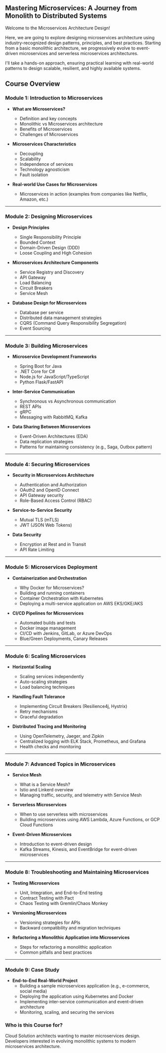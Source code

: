 ## Mastering Microservices: A Journey from Monolith to Distributed Systems

Welcome to the Microservices Architecture Design! 

Here, we are going to explore designing microservices architecture using industry-recognized design patterns, principles, and best practices. Starting from a basic monolithic architecture, we progressively evolve to event-driven microservices and serverless microservices architectures. 

I'll take a hands-on approach, ensuring practical learning with real-world patterns to design scalable, resilient, and highly available systems.

## Course Overview

### **Module 1: Introduction to Microservices**
- **What are Microservices?**
  - Definition and key concepts
  - Monolithic vs Microservices architecture
  - Benefits of Microservices
  - Challenges of Microservices

- **Microservices Characteristics**
  - Decoupling
  - Scalability
  - Independence of services
  - Technology agnosticism
  - Fault isolation

- **Real-world Use Cases for Microservices**
  - Microservices in action (examples from companies like Netflix, Amazon, etc.)

---

### **Module 2: Designing Microservices**
- **Design Principles**
  - Single Responsibility Principle
  - Bounded Context
  - Domain-Driven Design (DDD)
  - Loose Coupling and High Cohesion

- **Microservices Architecture Components**
  - Service Registry and Discovery
  - API Gateway
  - Load Balancing
  - Circuit Breakers
  - Service Mesh

- **Database Design for Microservices**
  - Database per service
  - Distributed data management strategies
  - CQRS (Command Query Responsibility Segregation)
  - Event Sourcing

---

### **Module 3: Building Microservices**
- **Microservice Development Frameworks**
  - Spring Boot for Java
  - .NET Core for C#
  - Node.js for JavaScript/TypeScript
  - Python Flask/FastAPI

- **Inter-Service Communication**
  - Synchronous vs Asynchronous communication
  - REST APIs
  - gRPC
  - Messaging with RabbitMQ, Kafka

- **Data Sharing Between Microservices**
  - Event-Driven Architectures (EDA)
  - Data replication strategies
  - Patterns for maintaining consistency (e.g., Saga, Outbox pattern)

---

### **Module 4: Securing Microservices**
- **Security in Microservices Architecture**
  - Authentication and Authorization
  - OAuth2 and OpenID Connect
  - API Gateway security
  - Role-Based Access Control (RBAC)

- **Service-to-Service Security**
  - Mutual TLS (mTLS)
  - JWT (JSON Web Tokens)

- **Data Security**
  - Encryption at Rest and in Transit
  - API Rate Limiting

---

### **Module 5: Microservices Deployment**
- **Containerization and Orchestration**
  - Why Docker for Microservices?
  - Building and running containers
  - Container Orchestration with Kubernetes
  - Deploying a multi-service application on AWS EKS/GKE/AKS

- **CI/CD Pipelines for Microservices**
  - Automated builds and tests
  - Docker image management
  - CI/CD with Jenkins, GitLab, or Azure DevOps
  - Blue/Green Deployments, Canary Releases

---

### **Module 6: Scaling Microservices**
- **Horizontal Scaling**
  - Scaling services independently
  - Auto-scaling strategies
  - Load balancing techniques

- **Handling Fault Tolerance**
  - Implementing Circuit Breakers (Resilience4j, Hystrix)
  - Retry mechanisms
  - Graceful degradation

- **Distributed Tracing and Monitoring**
  - Using OpenTelemetry, Jaeger, and Zipkin
  - Centralized logging with ELK Stack, Prometheus, and Grafana
  - Health checks and monitoring

---

### **Module 7: Advanced Topics in Microservices**
- **Service Mesh**
  - What is a Service Mesh?
  - Istio and Linkerd overview
  - Managing traffic, security, and telemetry with Service Mesh

- **Serverless Microservices**
  - When to use serverless with microservices
  - Building microservices using AWS Lambda, Azure Functions, or GCP Cloud Functions

- **Event-Driven Microservices**
  - Introduction to event-driven design
  - Kafka Streams, Kinesis, and EventBridge for event-driven microservices

---

### **Module 8: Troubleshooting and Maintaining Microservices**
- **Testing Microservices**
  - Unit, Integration, and End-to-End testing
  - Contract Testing with Pact
  - Chaos Testing with Gremlin/Chaos Monkey

- **Versioning Microservices**
  - Versioning strategies for APIs
  - Backward compatibility and migration techniques

- **Refactoring a Monolithic Application into Microservices**
  - Steps for refactoring a monolithic application
  - Common pitfalls and best practices

---

### **Module 9: Case Study**
- **End-to-End Real-World Project**
  - Building a sample microservices application (e.g., e-commerce, social media)
  - Deploying the application using Kubernetes and Docker
  - Implementing inter-service communication and event-driven architecture
  - Monitoring, scaling, and securing the services

### Who is this Course for?
Cloud Solution architects wanting to master microservices design.
Developers interested in evolving monolithic systems to modern microservices architecture.
